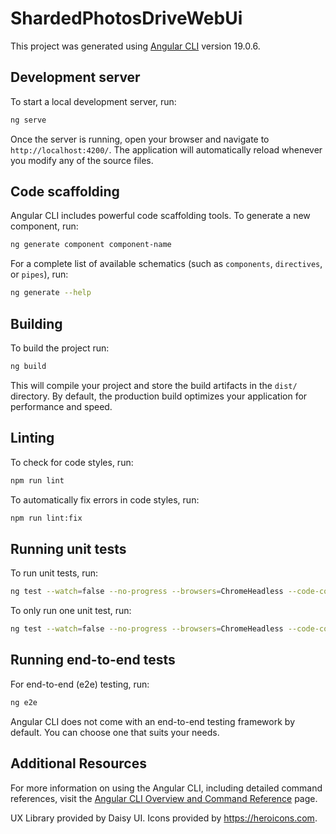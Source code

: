 # ShardedPhotosDriveWebUi

This project was generated using [Angular CLI](https://github.com/angular/angular-cli) version 19.0.6.

## Development server

To start a local development server, run:

```bash
ng serve
```

Once the server is running, open your browser and navigate to `http://localhost:4200/`. The application will automatically reload whenever you modify any of the source files.

## Code scaffolding

Angular CLI includes powerful code scaffolding tools. To generate a new component, run:

```bash
ng generate component component-name
```

For a complete list of available schematics (such as `components`, `directives`, or `pipes`), run:

```bash
ng generate --help
```

## Building

To build the project run:

```bash
ng build
```

This will compile your project and store the build artifacts in the `dist/` directory. By default, the production build optimizes your application for performance and speed.

## Linting

To check for code styles, run:

```bash
npm run lint
```

To automatically fix errors in code styles, run:

```bash
npm run lint:fix
```

## Running unit tests

To run unit tests, run:

```bash
ng test --watch=false --no-progress --browsers=ChromeHeadless --code-coverage
```

To only run one unit test, run:

```bash
ng test --watch=false --no-progress --browsers=ChromeHeadless --code-coverage --include=src/app/content-page/store/media-items
```

## Running end-to-end tests

For end-to-end (e2e) testing, run:

```bash
ng e2e
```

Angular CLI does not come with an end-to-end testing framework by default. You can choose one that suits your needs.

## Additional Resources

For more information on using the Angular CLI, including detailed command references, visit the [Angular CLI Overview and Command Reference](https://angular.dev/tools/cli) page.

UX Library provided by Daisy UI.
Icons provided by https://heroicons.com.
